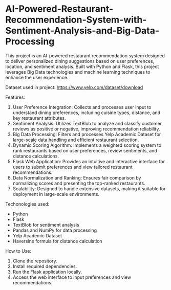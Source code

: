 # AI-Powered-Restaurant-Recommendation-System-with-Sentiment-Analysis-and-Big-Data-Processing
 This project is an AI-powered restaurant recommendation system designed to deliver personalized dining suggestions based on user preferences, location, and sentiment analysis. Built with Python and Flask, this project leverages Big Data technologies and machine learning techniques to enhance the user experience.

 Dataset used in project: https://www.yelp.com/dataset/download


 Features:
1. User Preference Integration: Collects and processes user input to understand dining preferences, including cuisine types, distance, and key restaurant attributes.
2. Sentiment Analysis: Utilizes TextBlob to analyze and classify customer reviews as positive or negative, improving recommendation reliability.
3. Big Data Processing: Filters and processes Yelp Academic Dataset for large-scale data handling and efficient restaurant selection.
4. Dynamic Scoring Algorithm: Implements a weighted scoring system to rank restaurants based on user preferences, review sentiments, and distance calculations.
5. Flask Web Application: Provides an intuitive and interactive interface for users to submit preferences and view tailored restaurant recommendations.
6. Data Normalization and Ranking: Ensures fair comparison by normalizing scores and presenting the top-ranked restaurants.
7. Scalability: Designed to handle extensive datasets, making it suitable for deployment in large-scale environments.

Techonologies used:
- Python
- Flask
- TextBlob for sentiment analysis
- Pandas and NumPy for data processing
- Yelp Academic Dataset
- Haversine formula for distance calculation

How to Use:
1. Clone the repository.
2. Install required dependencies.
3. Run the Flask application locally.
4. Access the web interface to input preferences and view recommendations.
